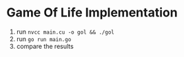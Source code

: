 # Game Of Life Implementation

1. run `nvcc main.cu -o gol && ./gol`
2. run `go run main.go` 
3. compare the results